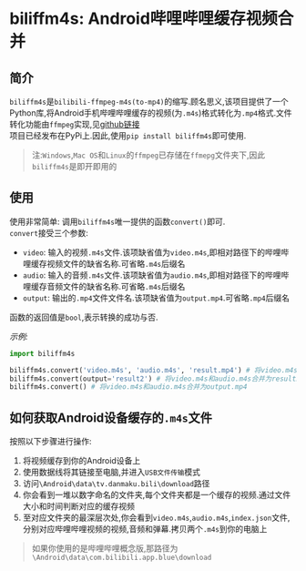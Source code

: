 # biliffm4s: Android哔哩哔哩缓存视频合并  

## 简介  

`biliffm4s`是`bilibili-ffmpeg-m4s(to-mp4)`的缩写.顾名思义,该项目提供了一个Python库,将Android手机哔哩哔哩缓存的视频(为`.m4s`)格式转化为`.mp4`格式.文件转化功能由`ffmpeg`实现,见[github链接](https://github.com/FFmpeg/FFmpeg)    
项目已经发布在PyPi上.因此,使用`pip install biliffm4s`即可使用.  
> 注:`Windows`,`Mac OS`和`Linux`的`ffmpeg`已存储在`ffmepg`文件夹下,因此`biliffm4s`是即开即用的  

## 使用  

使用非常简单: 调用`biliffm4s`唯一提供的函数`convert()`即可.  
`convert`接受三个参数:  

- `video`: 输入的视频`.m4s`文件.该项缺省值为`video.m4s`,即相对路径下的哔哩哔哩缓存视频文件的缺省名称.可省略`.m4s`后缀名  
- `audio`: 输入的音频`.m4s`文件.该项缺省值为`audio.m4s`,即相对路径下的哔哩哔哩缓存音频文件的缺省名称.可省略`.m4s`后缀名  
- `output`: 输出的`.mp4`文件文件名.该项缺省值为`output.mp4`.可省略`.mp4`后缀名  

函数的返回值是`bool`,表示转换的成功与否.  

*示例:*  
```python
import biliffm4s

biliffm4s.convert('video.m4s', 'audio.m4s', 'result.mp4') # 将video.m4s和audio.m4s合并为result.mp4  
biliffm4s.convert(output='result2') # 将video.m4s和audio.m4s合并为result2.mp4 
biliffm4s.convert() # 将video.m4s和audio.m4s合并为output.mp4  
```

## 如何获取Android设备缓存的`.m4s`文件  

按照以下步骤进行操作:  

1. 将视频缓存到你的Android设备上  
2. 使用数据线将其链接至电脑,并进入`USB文件传输`模式  
3. 访问`\Android\data\tv.danmaku.bili\download`路径  
4. 你会看到一堆以数字命名的文件夹,每个文件夹都是一个缓存的视频.通过文件大小和时间判断对应的缓存视频  
5. 至对应文件夹的最深层次处,你会看到`video.m4s`,`audio.m4s`,`index.json`文件,分别对应哔哩哔哩视频的视频,音频和弹幕.拷贝两个`.m4s`到你的电脑上  

> 如果你使用的是哔哩哔哩概念版,那路径为`\Android\data\com.bilibili.app.blue\download`
